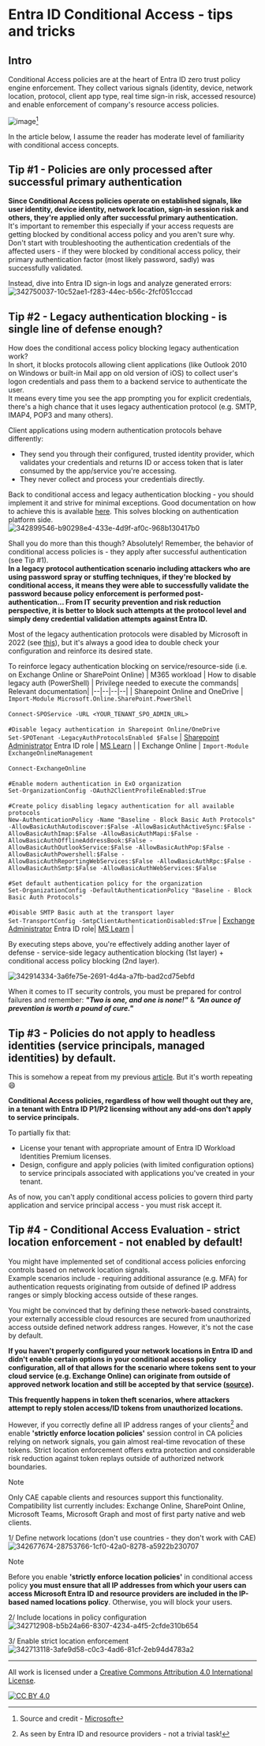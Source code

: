 # Entra ID Conditional Access - tips and tricks
## Intro
Conditional Access policies are at the heart of Entra ID zero trust policy engine enforcement. They collect various signals (identity, device, network location, protocol, client app type, real time sign-in risk, accessed resource) and enable enforcement of company's resource access policies.

![image](https://learn.microsoft.com/en-us/entra/identity/conditional-access/media/plan-conditional-access/conditional-access-overview-how-it-works.png)[^1]
[^1]: Source and credit  - [Microsoft](https://learn.microsoft.com/en-us/entra/identity/conditional-access/plan-conditional-access)

In the article below, I assume the reader has moderate level of familiarity with conditional access concepts.

## Tip #1 - Policies are only processed after successful primary authentication
**Since Conditional Access policies operate on established signals, like user identity, device identity, network location, sign-in session risk and others, they're applied only after successful primary authentication.** <br>
It's important to remember this especially if your access requests are getting blocked by conditional access policy and you aren't sure why. <br>
Don't start with troubleshooting the authentication credentials of the affected users - if they were blocked by conditional access policy, their primary authentication factor (most likely password, sadly) was successfully validated.<br>

Instead, dive into Entra ID sign-in logs and analyze generated errors:
![342750037-10c52ae1-f283-44ec-b56c-2fcf051cccad](https://github.com/lucas-ko/MicrosoftCloudNotes/assets/58331927/55b89697-fe33-47e3-9b10-df1606832234)

## Tip #2 - Legacy authentication blocking - is single line of defense enough?
How does the conditional access policy blocking legacy authentication work?<br>
In short, it blocks protocols allowing client applications (like Outlook 2010 on Windows or built-in Mail app on old version of iOS) to collect user's logon credentials and pass them to a backend service to authenticate the user.<br>
It means every time you see the app prompting you for explicit credentials, there's a high chance that it uses legacy authentication protocol (e.g. SMTP, IMAP4, POP3 and many others). 

Client applications using modern authentication protocols behave differently:
- They send you through their configured, trusted identity provider, which validates your credentials and returns ID or access token that is later consumed by the app/service you're accessing.
- They never collect and process your credentials directly.<br>

Back to conditional access and legacy authentication blocking - you should implement it and strive for minimal exceptions. Good documentation on how to achieve this is available [here](https://learn.microsoft.com/en-us/entra/identity/conditional-access/howto-conditional-access-policy-block-legacy). This solves blocking on authentication platform side.<br>
![342899546-b90298e4-433e-4d9f-af0c-968b130417b0](https://github.com/lucas-ko/MicrosoftCloudNotes/assets/58331927/0bec6de4-6ff1-4a38-8354-dd368f4c99fb)

Shall you do more than this though? Absolutely! Remember, the behavior of conditional access policies is - they apply after successful authentication (see Tip #1).<br>
**In a legacy protocol authentication scenario including attackers who are using password spray or stuffing techniques, if they're blocked by conditional access, it means they were able to successfully validate the password because policy enforcement is performed post-authentication... From IT security prevention and risk reduction perspective, it is better to block such attempts at the protocol level and simply deny credential validation attempts against Entra ID.<br>**

Most of the legacy authentication protocols were disabled by Microsoft in 2022 (see [this](https://techcommunity.microsoft.com/t5/exchange-team-blog/basic-authentication-deprecation-in-exchange-online-time-s-up/ba-p/3695312])), but it's always a good idea to double check your configuration and reinforce its desired state.

To reinforce legacy authentication blocking on service/resource-side (i.e. on Exchange Online or SharePoint Online)
| M365 workload | How to disable legacy auth (PowerShell) | Privilege needed to execute the commands| Relevant documentation|
|--|--|--|--|
| Sharepoint Online and OneDrive |  ```Import-Module Microsoft.Online.SharePoint.PowerShell```<br><br>```Connect-SPOService -URL <YOUR_TENANT_SPO_ADMIN_URL>```<br><br>```#Disable legacy authentication in Sharepoint Online/OneDrive```<br>```Set-SPOTenant -LegacyAuthProtocolsEnabled $False```   | [Sharepoint Administrator](https://learn.microsoft.com/en-us/entra/identity/role-based-access-control/permissions-reference#sharepoint-administrator) Entra ID role  | [MS Learn](https://learn.microsoft.com/en-us/powershell/module/sharepoint-online/set-spotenant?view=sharepoint-ps#-legacyauthprotocolsenabled) |
| Exchange Online |  ```Import-Module ExchangeOnlineManagement```<br><br>```Connect-ExchangeOnline```<br><br>```#Enable modern authentication in ExO organization```<br>```Set-OrganizationConfig -OAuth2ClientProfileEnabled:$True```<br><br>```#Create policy disabling legacy authentication for all available protocols```<br>```New-AuthenticationPolicy -Name "Baseline - Block Basic Auth Protocols" -AllowBasicAuthAutodiscover:$False -AllowBasicAuthActiveSync:$False -AllowBasicAuthImap:$False -AllowBasicAuthMapi:$False -AllowBasicAuthOfflineAddressBook:$False -AllowBasicAuthOutlookService:$False -AllowBasicAuthPop:$False -AllowBasicAuthPowershell:$False -AllowBasicAuthReportingWebServices:$False -AllowBasicAuthRpc:$False -AllowBasicAuthSmtp:$False -AllowBasicAuthWebServices:$False```<br><br>```#Set default authentication policy for the organization```<br>```Set-OrganizationConfig -DefaultAuthenticationPolicy "Baseline - Block Basic Auth Protocols"```<br><br>```#Disable SMTP Basic auth at the transport layer```<br>```Set-TransportConfig -SmtpClientAuthenticationDisabled:$True```  | [Exchange Administrator](https://learn.microsoft.com/en-us/entra/identity/role-based-access-control/permissions-reference#exchange-administrator) Entra ID role| [MS Learn](https://learn.microsoft.com/en-us/exchange/clients-and-mobile-in-exchange-online/disable-basic-authentication-in-exchange-online#modify-authentication-policies) | 

By executing steps above, you're effectively adding another layer of defense - service-side legacy authentication blocking (1st layer) + conditional access policy blocking (2nd layer).

![342914334-3a6fe75e-2691-4d4a-a7fb-bad2cd75ebfd](https://github.com/lucas-ko/MicrosoftCloudNotes/assets/58331927/e4040744-ce6e-4f61-aa31-0301b1fadfdb)

When it comes to IT security controls, you must be prepared for control failures and remember: **_"Two is one, and one is none!"_** & **_"An ounce of prevention is worth a pound of cure."_** 

## Tip #3 - Policies do not apply to headless identities (service principals, managed identities) by default.

This is somehow a repeat from my previous [article](https://github.com/lucas-ko/MicrosoftCloudNotes/blob/main/EntraID-AppManagementPolicies.md#why-proper-governance-over-authentication-methods-for-applications-and-service-principals-is-important). But it's worth repeating :smile:

**Conditional Access policies, regardless of how well thought out they are, in a tenant with Entra ID P1/P2 licensing without any add-ons don't apply to service principals.**

To partially fix that:
- License your tenant with appropriate amount of Entra ID Workload Identities Premium licenses.
- Design, configure and apply policies (with limited configuration options) to service principals associated with applications you've created in your tenant.

As of now, you can't apply conditional access policies to govern third party application and service principal access - you must risk accept it. 

## Tip #4 - Conditional Access Evaluation - strict location enforcement - not enabled by default!

You might have implemented set of conditional access policies enforcing controls based on network location signals.<br>
Example scenarios include - requiring additional assurance (e.g. MFA) for authentication requests originating from outside of defined IP address ranges or simply blocking access outside of these ranges.

You might be convinced that by defining these network-based constraints, your externally accessible cloud resources are secured from unauthorized access outside defined network address ranges. 
However, it's not the case by default.

**If you haven't properly configured your network locations in Entra ID and didn't enable certain options in your conditional access policy configuration, all of that allows for the scenario where tokens sent to your cloud service (e.g. Exchange Online) can originate from outside of approved network location and still be accepted by that service ([source](https://learn.microsoft.com/en-us/entra/identity/conditional-access/concept-continuous-access-evaluation#exception-for-ip-address-variations-and-how-to-turn-off-the-exception)).**<br>

**This frequently happens in token theft scenarios, where attackers attempt to reply stolen access/ID tokens from unauthorized locations.<br>**

However, if you correctly define all IP address ranges of your clients[^2] and enable **'strictly enforce location policies'** session control in CA policies relying on network signals, you gain almost real-time revocation of these tokens. Strict location enforcement offers extra protection and considerable risk reduction against token replays outside of authorized network boundaries.
[^2]:As seen by Entra ID and resource providers - not a trivial task!

>[!NOTE]
>Only CAE capable clients and resources support this functionality. Compatibility list currently includes: Exchange Online, SharePoint Online, Microsoft Teams, Microsoft Graph and most of first party native and web clients.

1/ Define network locations (don't use countries - they don't work with CAE)<br>
![342677674-28753766-1cf0-42a0-8278-a5922b230707](https://github.com/lucas-ko/MicrosoftCloudNotes/assets/58331927/9c5d91ff-692c-425d-95e6-693c5c3e937a)

>[!NOTE]
>Before you enable **'strictly enforce location policies'** in conditional access policy **you must ensure that all IP addresses from which your users can access Microsoft Entra ID and resource providers are included in the IP-based named locations policy**. Otherwise, you will block your users.

2/ Include locations in policy configuration<br>
![342712908-b5b24a66-8307-4234-a4f5-2cfde310b654](https://github.com/lucas-ko/MicrosoftCloudNotes/assets/58331927/751af88d-002f-41d5-a117-f616eac0a121)

3/ Enable strict location enforcement<br>
![342713118-3afe9d58-c0c3-4ad6-81cf-2eb94d4783a2](https://github.com/lucas-ko/MicrosoftCloudNotes/assets/58331927/12741a28-d28e-4e1a-bf23-53261d062ca0)

---
All work is licensed under a [Creative Commons Attribution 4.0 International License][cc-by].

[![CC BY 4.0][cc-by-image]][cc-by]

[cc-by]: http://creativecommons.org/licenses/by/4.0/
[cc-by-image]: https://i.creativecommons.org/l/by/4.0/88x31.png
[cc-by-shield]: https://img.shields.io/badge/License-CC%20BY%204.0-lightgrey.svg
